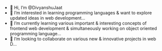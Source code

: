 - 👋 Hi, I’m @DivyanshuJaat
- 👀 I’m interested in learning programming languages & want to explore updated ideas in web development...
- 🌱 I’m currently learning various important &  interesting concepts of frontend web development & simultaneously working on object oriented programming language...
- 💞️ I’m looking to collaborate on various new & innovative projects in web D...


<!---
- 📫 How to reach me ...
DivyanshuJaat/DivyanshuJaat is a ✨ special ✨ repository because its `README.md` (this file) appears on your GitHub profile.
You can click the Preview link to take a look at your changes.
--->
